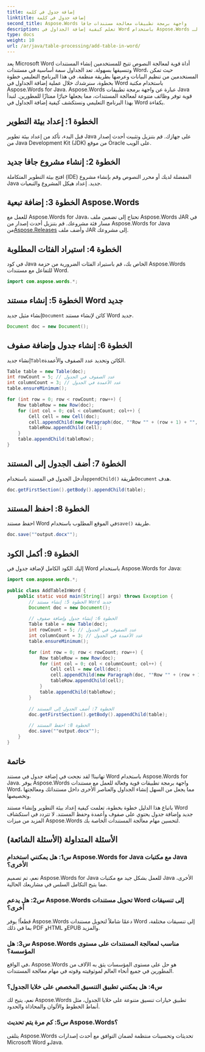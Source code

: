 ```yaml
---
title: إضافة جدول في كلمة
linktitle: إضافة جدول في كلمة
second_title: Aspose.Words واجهة برمجة تطبيقات معالجة مستندات جافا
description: تعلم كيفية إضافة الجداول في Word باستخدام Aspose.Words لـ Java. قم بإنشاء جداول جيدة التنسيق بسهولة في مستندات Word.
type: docs
weight: 10
url: /ar/java/table-processing/add-table-in-word/
---
```


يعد Microsoft Word أداة قوية لمعالجة النصوص تتيح للمستخدمين إنشاء المستندات وتنسيقها بسهولة. تعد الجداول سمة أساسية في مستندات Word، حيث تمكن المستخدمين من تنظيم البيانات وعرضها بطريقة منظمة. في هذا البرنامج التعليمي خطوة بخطوة، سنرشدك خلال عملية إضافة الجداول في Word باستخدام مكتبة Aspose.Words for Java. Aspose.Words عبارة عن واجهة برمجة تطبيقات Java قوية توفر وظائف متنوعة لمعالجة المستندات، مما يجعلها خيارًا ممتازًا للمطورين. لنبدأ بهذا البرنامج التعليمي ونستكشف كيفية إضافة الجداول في Word بكفاءة.


## الخطوة 1: إعداد بيئة التطوير

قبل البدء، تأكد من إعداد بيئة تطوير Java على جهازك. قم بتنزيل وتثبيت أحدث إصدار من Java Development Kit (JDK) من موقع Oracle على الويب.

## الخطوة 2: إنشاء مشروع جافا جديد

افتح بيئة التطوير المتكاملة (IDE) المفضلة لديك أو محرر النصوص وقم بإنشاء مشروع Java جديد. إعداد هيكل المشروع والتبعيات.

## الخطوة 3: إضافة تبعية Aspose.Words

 للعمل مع Aspose.Words for Java، تحتاج إلى تضمين ملف Aspose.Words JAR في مسار فئة مشروعك. قم بتنزيل أحدث إصدار من Aspose.Words for Java من[Aspose.Releases](https://releases.aspose.com/words/java) وأضف ملف JAR إلى مشروعك.

## الخطوة 4: استيراد الفئات المطلوبة

في كود Java الخاص بك، قم باستيراد الفئات الضرورية من حزمة Aspose.Words للتفاعل مع مستندات Word.

```java
import com.aspose.words.*;
```

## الخطوة 5: إنشاء مستند Word جديد

 إنشاء مثيل جديد`Document` كائن لإنشاء مستند Word جديد.

```java
Document doc = new Document();
```

## الخطوة 6: إنشاء جدول وإضافة صفوف

 إنشاء جديد`Table`الكائن وتحديد عدد الصفوف والأعمدة.

```java
Table table = new Table(doc);
int rowCount = 5; // عدد الصفوف في الجدول
int columnCount = 3; // عدد الأعمدة في الجدول
table.ensureMinimum();

for (int row = 0; row < rowCount; row++) {
    Row tableRow = new Row(doc);
    for (int col = 0; col < columnCount; col++) {
        Cell cell = new Cell(doc);
        cell.appendChild(new Paragraph(doc, ""Row "" + (row + 1) + "", Column "" + (col + 1)));
        tableRow.appendChild(cell);
    }
    table.appendChild(tableRow);
}
```

## الخطوة 7: أضف الجدول إلى المستند

 أدخل الجدول في المستند باستخدام`appendChild()` طريقة`Document` هدف.

```java
doc.getFirstSection().getBody().appendChild(table);
```

## الخطوة 8: احفظ المستند

 احفظ مستند Word في الموقع المطلوب باستخدام`save()` طريقة.

```java
doc.save(""output.docx"");
```

## الخطوة 9: أكمل الكود

إليك الكود الكامل لإضافة جدول في Word باستخدام Aspose.Words for Java:

```java
import com.aspose.words.*;

public class AddTableInWord {
    public static void main(String[] args) throws Exception {
        // الخطوة 5: إنشاء مستند Word جديد
        Document doc = new Document();

        // الخطوة 6: إنشاء جدول وإضافة صفوف
        Table table = new Table(doc);
        int rowCount = 5; // عدد الصفوف في الجدول
        int columnCount = 3; // عدد الأعمدة في الجدول
        table.ensureMinimum();

        for (int row = 0; row < rowCount; row++) {
            Row tableRow = new Row(doc);
            for (int col = 0; col < columnCount; col++) {
                Cell cell = new Cell(doc);
                cell.appendChild(new Paragraph(doc, ""Row "" + (row + 1) + "", Column "" + (col + 1)));
                tableRow.appendChild(cell);
            }
            table.appendChild(tableRow);
        }

        // الخطوة 7: أضف الجدول إلى المستند
        doc.getFirstSection().getBody().appendChild(table);

        // الخطوة 8: احفظ المستند
        doc.save(""output.docx"");
    }
}
```

## خاتمة

تهانينا! لقد نجحت في إضافة جدول في مستند Word باستخدام Aspose.Words for Java. يوفر Aspose.Words واجهة برمجة تطبيقات قوية وفعالة للعمل مع مستندات Word، مما يجعل من السهل إنشاء الجداول والعناصر الأخرى داخل مستنداتك ومعالجتها وتخصيصها.

باتباع هذا الدليل خطوة بخطوة، تعلمت كيفية إعداد بيئة التطوير وإنشاء مستند Word جديد وإضافة جدول يحتوي على صفوف وأعمدة وحفظ المستند. لا تتردد في استكشاف المزيد من ميزات Aspose.Words لتحسين مهام معالجة المستندات الخاصة بك.

## الأسئلة المتداولة (الأسئلة الشائعة)

### س1: هل يمكنني استخدام Aspose.Words for Java مع مكتبات Java الأخرى؟

نعم، تم تصميم Aspose.Words for Java للعمل بشكل جيد مع مكتبات Java الأخرى، مما يتيح التكامل السلس في مشاريعك الحالية.

### س2: هل يدعم Aspose.Words تحويل مستندات Word إلى تنسيقات أخرى؟

قطعاً! يوفر Aspose.Words دعمًا شاملاً لتحويل مستندات Word إلى تنسيقات مختلفة، بما في ذلك PDF وHTML وEPUB والمزيد.

### س3: هل Aspose.Words مناسب لمعالجة المستندات على مستوى المؤسسة؟

في الواقع، Aspose.Words هو حل على مستوى المؤسسات يثق به الآلاف من المطورين في جميع أنحاء العالم لموثوقيته وقوته في مهام معالجة المستندات.

### س4: هل يمكنني تطبيق التنسيق المخصص على خلايا الجدول؟

نعم، يتيح لك Aspose.Words تطبيق خيارات تنسيق متنوعة على خلايا الجدول، مثل أنماط الخطوط والألوان والمحاذاة والحدود.

### س5: كم مرة يتم تحديث Aspose.Words؟

يتلقى Aspose.Words تحديثات وتحسينات منتظمة لضمان التوافق مع أحدث إصدارات Microsoft Word وJava.